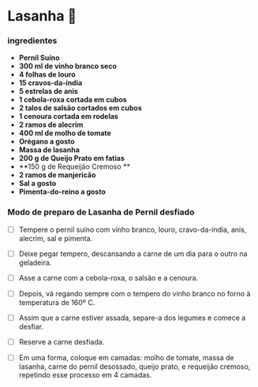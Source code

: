 # Lasanha :pig:

### ingredientes

- **Pernil Suíno**
- **300 ml de vinho branco seco**
- **4 folhas de louro**
- **15 cravos-da-índia**
- **5 estrelas de anis**
- **1 cebola-roxa cortada em cubos**
- **2 talos de salsão cortados em cubos**
- **1 cenoura cortada em rodelas**
- **2 ramos de alecrim**
- **400 ml de molho de tomate**
- **Orégano a gosto**
- **Massa de lasanha**
- **200 g de Queijo Prato em fatias**
- **150 g de Requeijão Cremoso **
- **2 ramos de manjericão**
- **Sal a gosto**
- **Pimenta-do-reino a gosto**

### Modo de preparo de Lasanha de Pernil  desfiado

- [ ] Tempere o pernil suíno com vinho branco, louro, cravo-da-índia, anis, alecrim, sal e pimenta.



- [ ] Deixe pegar tempero, descansando a carne de um dia para o outro na geladeira.

- [ ] Asse a carne com a cebola-roxa, o salsão e a cenoura.

- [ ] Depois, vá regando sempre com o tempero do vinho branco no forno à temperatura de 160º C.

- [ ] Assim que a carne estiver assada, separe-a dos legumes e comece a desfiar.

- [ ] Reserve a carne desfiada.

- [ ] Em uma forma, coloque em camadas: molho de tomate, massa de lasanha, carne do pernil desossado, queijo prato, e requeijão cremoso, repetindo esse processo em 4 camadas.